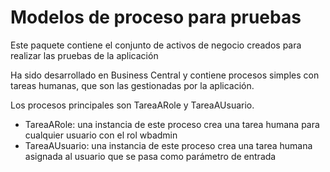 Modelos de proceso para pruebas
================================================

Este paquete contiene el conjunto de activos de negocio creados para realizar las pruebas de la aplicación

Ha sido desarrollado en Business Central y contiene procesos simples con tareas humanas, que son las gestionadas por la aplicación.

Los procesos principales son TareaARole y TareaAUsuario.
* TareaARole: una instancia de este proceso crea una tarea humana para cualquier usuario con el rol wbadmin
* TareaAUsuario: una instancia de este proceso crea una tarea humana asignada al usuario que se pasa como parámetro de entrada